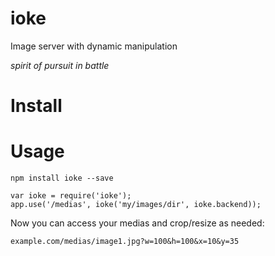 # ioke
Image server with dynamic manipulation

*spirit of pursuit in battle*

# Install

# Usage

```
npm install ioke --save
```

```
var ioke = require('ioke');
app.use('/medias', ioke('my/images/dir', ioke.backend));
```

Now you can access your medias and crop/resize as needed:

```
example.com/medias/image1.jpg?w=100&h=100&x=10&y=35
```
